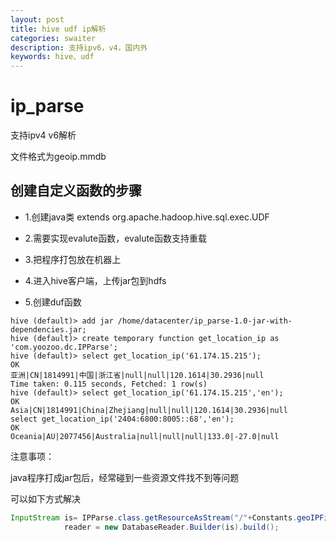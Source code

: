 ```yaml
---
layout: post
title: hive udf ip解析 
categories: swaiter
description: 支持ipv6，v4，国内外
keywords: hive、udf
---
```


# ip_parse
支持ipv4 v6解析

文件格式为geoip.mmdb

## 创建自定义函数的步骤
- 1.创建java类 extends org.apache.hadoop.hive.sql.exec.UDF
 
- 2.需要实现evalute函数，evalute函数支持重载

- 3.把程序打包放在机器上
 
- 4.进入hive客户端，上传jar包到hdfs

- 5.创建duf函数

```hql
hive (default)> add jar /home/datacenter/ip_parse-1.0-jar-with-dependencies.jar;
hive (default)> create temporary function get_location_ip as 'com.yoozoo.dc.IPParse';
hive (default)> select get_location_ip('61.174.15.215');
OK
亚洲|CN|1814991|中国|浙江省|null|null|120.1614|30.2936|null
Time taken: 0.115 seconds, Fetched: 1 row(s)
hive (default)> select get_location_ip('61.174.15.215','en');
OK
Asia|CN|1814991|China|Zhejiang|null|null|120.1614|30.2936|null
select get_location_ip('2404:6800:8005::68','en');
OK
Oceania|AU|2077456|Australia|null|null|null|133.0|-27.0|null

```
注意事项：

java程序打成jar包后，经常碰到一些资源文件找不到等问题

可以如下方式解决
```java
InputStream is= IPParse.class.getResourceAsStream("/"+Constants.geoIPFile);
            reader = new DatabaseReader.Builder(is).build();
            
```
